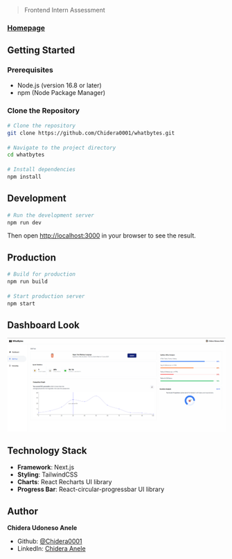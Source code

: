 > Frontend Intern Assessment

### [Homepage](https://what-byte-orpin.vercel.app/)

## Getting Started

### Prerequisites
- Node.js (version 16.8 or later)
- npm (Node Package Manager)

### Clone the Repository

```bash
# Clone the repository
git clone https://github.com/Chidera0001/whatbytes.git

# Navigate to the project directory
cd whatbytes

# Install dependencies
npm install
```

## Development

```bash
# Run the development server
npm run dev
```

Then open [http://localhost:3000](http://localhost:3000) in your browser to see the result.

## Production

```bash
# Build for production
npm run build

# Start production server
npm start
```

## Dashboard Look
<p>
  <img src='public/images/Dashboard.png' alt='dashboard image'/>
</p>

## Technology Stack
- **Framework**: Next.js
- **Styling**: TailwindCSS
- **Charts**: React Recharts UI library
- **Progress Bar**: React-circular-progressbar UI library

## Author

**Chidera Udoneso Anele**

* Github: [@Chidera0001](https://github.com/Chidera0001)
* LinkedIn: [Chidera Anele](https://www.linkedin.com/in/chidera-anele/)